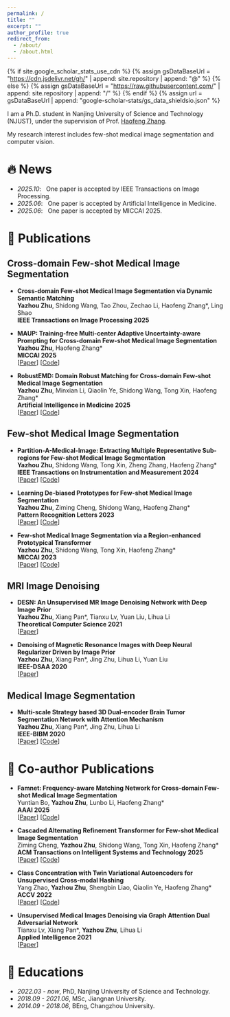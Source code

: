 ```yaml
---
permalink: /
title: ""
excerpt: ""
author_profile: true
redirect_from: 
  - /about/
  - /about.html
---
```


{% if site.google_scholar_stats_use_cdn %}
{% assign gsDataBaseUrl = "https://cdn.jsdelivr.net/gh/" | append: site.repository | append: "@" %}
{% else %}
{% assign gsDataBaseUrl = "https://raw.githubusercontent.com/" | append: site.repository | append: "/" %}
{% endif %}
{% assign url = gsDataBaseUrl | append: "google-scholar-stats/gs_data_shieldsio.json" %}

<span class='anchor' id='about-me'></span>

I am a Ph.D. student in Nanjing University of Science and Technology (NJUST), under the supervision of Prof. [Haofeng Zhang](https://scholar.google.com/citations?user=BRFfdhcAAAAJ&hl=en&oi=ao). 

My research interest includes few-shot medical image segmentation and computer vision. 



# 🔥 News
- *2025.10*: &nbsp; One paper is accepted by IEEE Transactions on Image Processing.
- *2025.06*: &nbsp; One paper is accepted by Artificial Intelligence in Medicine.
- *2025.06*: &nbsp; One paper is accepted by MICCAI 2025. 

# 📝 Publications

## Cross-domain Few-shot Medical Image Segmentation

- **Cross-domain Few-shot Medical Image Segmentation via Dynamic Semantic Matching**
  <br>
  **Yazhou Zhu**, Shidong Wang, Tao Zhou, Zechao Li, Haofeng Zhang*, Ling Shao
  <br>
  **IEEE Transactions on Image Processing 2025**

- **MAUP: Training-free Multi-center Adaptive Uncertainty-aware Prompting for Cross-domain Few-shot Medical Image Segmentation**
  <br>
  **Yazhou Zhu**, Haofeng Zhang*
  <br>
  **MICCAI 2025**
  <br>
  [[Paper](https://arxiv.org/abs/2508.03511)] [[Code](https://github.com/YazhouZhu19/MAUP)]

- **RobustEMD: Domain Robust Matching for Cross-domain Few-shot Medical Image Segmentation**
  <br>
  **Yazhou Zhu**, Minxian Li, Qiaolin Ye, Shidong Wang, Tong Xin, Haofeng Zhang*
  <br>
  **Artificial Intelligence in Medicine 2025**
  <br>
  [[Paper](https://www.sciencedirect.com/science/article/abs/pii/S0933365725001320)] [[Code](https://github.com/YazhouZhu19/RobustEMD)]


## Few-shot Medical Image Segmentation

- **Partition-A-Medical-Image: Extracting Multiple Representative Sub-regions for Few-shot Medical Image Segmentation**
  <br>
  **Yazhou Zhu**, Shidong Wang, Tong Xin, Zheng Zhang, Haofeng Zhang*
  <br>
  **IEEE Transactions on Instrumentation and Measurement 2024**
  <br>
  [[Paper](https://ieeexplore.ieee.org/abstract/document/10478981/)] [[Code](https://github.com/YazhouZhu19/Partition-A-Medical-Image)]

- **Learning De-biased Prototypes for Few-shot Medical Image Segmentation**
  <br>
  **Yazhou Zhu**, Ziming Cheng, Shidong Wang, Haofeng Zhang*
  <br>
  **Pattern Recognition Letters 2023**
  <br>
  [[Paper](https://www.sciencedirect.com/science/article/abs/pii/S0167865524001417)] [[Code](https://github.com/YazhouZhu19/DMAP)]

- **Few-shot Medical Image Segmentation via a Region-enhanced Prototypical Transformer**
  <br>
  **Yazhou Zhu**, Shidong Wang, Tong Xin, Haofeng Zhang*
  <br>
  **MICCAI 2023**
  <br>
  [[Paper](https://link.springer.com/chapter/10.1007/978-3-031-43901-8_26)] [[Code](https://github.com/YazhouZhu19/RPT)]

## MRI Image Denoising

- **DESN: An Unsupervised MR Image Denoising Network with Deep Image Prior**
  <br>
  **Yazhou Zhu**, Xiang Pan*, Tianxu Lv, Yuan Liu, Lihua Li
  <br>
  **Theoretical Computer Science 2021**
  <br>
  [[Paper](https://www.sciencedirect.com/science/article/pii/S0304397521003522)]

- **Denoising of Magnetic Resonance Images with Deep Neural Regularizer Driven by Image Prior**
  <br>
  **Yazhou Zhu**, Xiang Pan*, Jing Zhu, Lihua Li, Yuan Liu
  <br>
  **IEEE-DSAA 2020**
  <br>
  [[Paper](https://drive.google.com/file/d/1Sg9mUTG0lJuRpfBl1KT2lp742E9HwPUN/view)]

## Medical Image Segmentation

- **Multi-scale Strategy based 3D Dual-encoder Brain Tumor Segmentation Network with Attention Mechanism**
  <br>
  **Yazhou Zhu**, Xiang Pan*, Jing Zhu, Lihua Li
  <br>
  **IEEE-BIBM 2020**
  <br>
  [[Paper](https://ieeexplore.ieee.org/document/9313089)] [[Code](https://github.com/YazhouZhu19/3D-Dual-Encoder)]


# 👻 Co-author Publications

- **Famnet: Frequency-aware Matching Network for Cross-domain Few-shot Medical Image Segmentation**
  <br>
  Yuntian Bo, **Yazhou Zhu**, Lunbo Li, Haofeng Zhang*
  <br>
  **AAAI 2025**
  <br>
  [[Paper](https://arxiv.org/abs/2412.09319)] [[Code](https://github.com/primebo1/FAMNet)]

- **Cascaded Alternating Refinement Transformer for Few-shot Medical Image Segmentation**
  <br>
  Ziming Cheng, **Yazhou Zhu**, Shidong Wang, Tong Xin, Haofeng Zhang*
  <br>
  **ACM Transactions on Intelligent Systems and Technology 2025**
  <br>
  [[Paper](https://dl.acm.org/doi/abs/10.1145/3709145)] [[Code](https://github.com/zmcheng9/CART)]

- **Class Concentration with Twin Variational Autoencoders for Unsupervised Cross-modal Hashing**
  <br>
  Yang Zhao, **Yazhou Zhu**, Shengbin Liao, Qiaolin Ye, Haofeng Zhang*
  <br>
  **ACCV 2022**
  <br>
  [[Paper](https://openaccess.thecvf.com/content/ACCV2022/html/Zhao_Class_Concentration_with_Twin_Variational_Autoencoders_for_Unsupervised_Cross-modal_Hashing_ACCV_2022_paper.html)] [[Code](https://github.com/theusernamealreadyexists/CCTV)]

- **Unsupervised Medical Images Denoising via Graph Attention Dual Adversarial Network**
  <br>
  Tianxu Lv, Xiang Pan*, **Yazhou Zhu**, Lihua Li
  <br>
  **Applied Intelligence 2021**
  <br>
  [[Paper](https://link.springer.com/article/10.1007/s10489-020-02016-4)]

  


# 📖 Educations
- *2022.03 - now*, PhD, Nanjing University of Science and Technology.
- *2018.09 - 2021.06*, MSc, Jiangnan University. 
- *2014.09 - 2018.06*, BEng, Changzhou University. 

